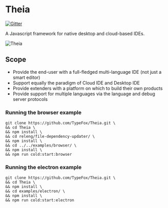 # Theia
[![Gitter](https://img.shields.io/badge/chat-on%20gitter-blue.svg)](https://gitter.im/theia-ide/theia)

A Javascript framework for native desktop and cloud-based IDEs.

![Theia](https://cloud.githubusercontent.com/assets/372735/25758586/6939d0de-31cf-11e7-998a-e4ce997dd6b8.png)

## Scope
 - Provide the end-user with a full-fledged multi-language IDE  (not just a smart editor)
 - Support equally the paradigm of Cloud IDE and Desktop IDE
 - Provide extenders with a platform on which to build their own products
 - Provide support for multiple languages via the language and debug server protocols
 
 ### Running the browser example
 ```
 git clone https://github.com/TypeFox/Theia.git \
 && cd Theia \
 && npm install \
 && cd releng/file-dependency-updater/ \
 && npm install \
 && cd ../../examples/browser/ \
 && npm install \
 && npm run cold:start:browser
 ```

 ### Running the electron example
 ```
 git clone https://github.com/TypeFox/Theia.git \
 && cd Theia \
 && npm install \
 && cd examples/electron/ \
 && npm install \
 && npm run cold:start:electron
 ```
